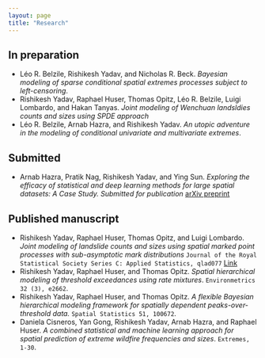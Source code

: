 ```yaml
--- 
layout: page
title: "Research"
---
```


## In preparation
- Léo R. Belzile, Rishikesh Yadav, and Nicholas R. Beck. *Bayesian modeling of sparse conditional spatial extremes processes subject to left-censoring*.
- Rishikesh Yadav, Raphael Huser, Thomas Opitz, Léo R. Belzile, Luigi Lombardo, and Hakan Tanyas. *Joint modeling of Wenchuan landsldies counts and sizes using SPDE approach*
- Léo R. Belzile, Arnab Hazra, and Rishikesh Yadav. *An utopic adventure in the modeling of conditional univariate and multivariate extremes*.


## Submitted 
- Arnab Hazra, Pratik Nag, Rishikesh Yadav, and Ying Sun. *Exploring the efficacy of statistical and deep learning methods for large spatial datasets: A Case Study. Submitted for publication* [arXiv preprint](arXiv:2308.05812)

## Published manuscript
 - Rishikesh Yadav, Raphael Huser, Thomas Opitz, and Luigi Lombardo. *Joint modeling of landslide counts and sizes using spatial marked point processes with sub-asymptotic mark distributions* `Journal of the Royal Statistical Society Series C: Applied Statistics, qlad077` [Link](https://doi.org/10.1093/jrsssc/qlad077)
- Rishikesh Yadav, Raphael Huser, and Thomas Opitz. *Spatial hierarchical modeling of threshold exceedances using rate mixtures*. 
`Environmetrics 32 (3), e2662`. 
- Rishikesh Yadav, Raphael Huser, and Thomas Opitz. *A flexible Bayesian hierarchical modeling framework for spatially dependent peaks-over-threshold data.* `Spatial Statistics 51, 100672`.
- Daniela Cisneros, Yan Gong, Rishikesh Yadav, Arnab Hazra, and Raphael Huser. *A combined statistical and machine learning approach for spatial prediction of extreme wildfire frequencies and sizes*. `Extremes, 1-30`.



